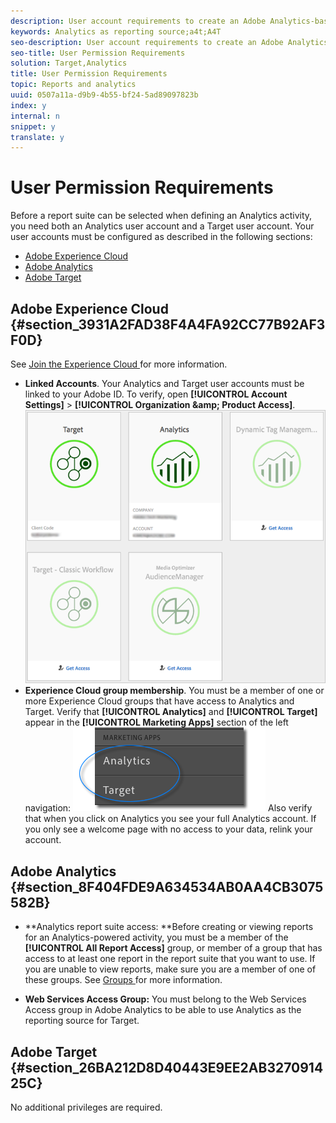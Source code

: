 ```yaml
---
description: User account requirements to create an Adobe Analytics-based activity in Adobe Target (A4T).
keywords: Analytics as reporting source;a4t;A4T
seo-description: User account requirements to create an Adobe Analytics-based activity in Adobe Target (A4T).
seo-title: User Permission Requirements
solution: Target,Analytics
title: User Permission Requirements
topic: Reports and analytics
uuid: 0507a11a-d9b9-4b55-bf24-5ad89097823b
index: y
internal: n
snippet: y
translate: y
---
```


# User Permission Requirements

Before a report suite can be selected when defining an Analytics activity, you need both an Analytics user account and a Target user account. Your user accounts must be configured as described in the following sections: 

* [ Adobe Experience Cloud ](../../c_integrating_target_with_mac/a4t/c_account_reqs.md#section_3931A2FAD38F4A4FA92CC77B92AF3F0D)
* [ Adobe Analytics ](../../c_integrating_target_with_mac/a4t/c_account_reqs.md#section_8F404FDE9A634534AB0AA4CB3075582B)
* [ Adobe Target ](../../c_integrating_target_with_mac/a4t/c_account_reqs.md#section_26BA212D8D40443E9EE2AB327091425C)

## Adobe Experience Cloud {#section_3931A2FAD38F4A4FA92CC77B92AF3F0D}

See [ Join the Experience Cloud ](https://marketing.adobe.com/resources/help/en_US/mcloud/link_accounts.html) for more information. 

* **Linked Accounts**. Your Analytics and Target user accounts must be linked to your Adobe ID. To verify, open **[!UICONTROL  Account Settings]** > **[!UICONTROL  Organization &amp;amp; Product Access]**. 
  ![](assets/linking.png)
* **Experience Cloud group membership**. You must be a member of one or more Experience Cloud groups that have access to Analytics and Target. Verify that **[!UICONTROL  Analytics]** and **[!UICONTROL  Target]** appear in the **[!UICONTROL  Marketing Apps]** section of the left navigation: 
  ![](assets/analytics-target-access.png) Also verify that when you click on Analytics you see your full Analytics account. If you only see a welcome page with no access to your data, relink your account. 


## Adobe Analytics {#section_8F404FDE9A634534AB0AA4CB3075582B}


* **Analytics report suite access: **Before creating or viewing reports for an Analytics-powered activity, you must be a member of the **[!UICONTROL  All Report Access]** group, or member of a group that has access to at least one report in the report suite that you want to use. If you are unable to view reports, make sure you are a member of one of these groups. See [ Groups ](https://marketing.adobe.com/resources/help/en_US/reference/groups.html) for more information. 

* **Web Services Access Group:** You must belong to the Web Services Access group in Adobe Analytics to be able to use Analytics as the reporting source for Target. 


## Adobe Target {#section_26BA212D8D40443E9EE2AB327091425C}

No additional privileges are required. 
